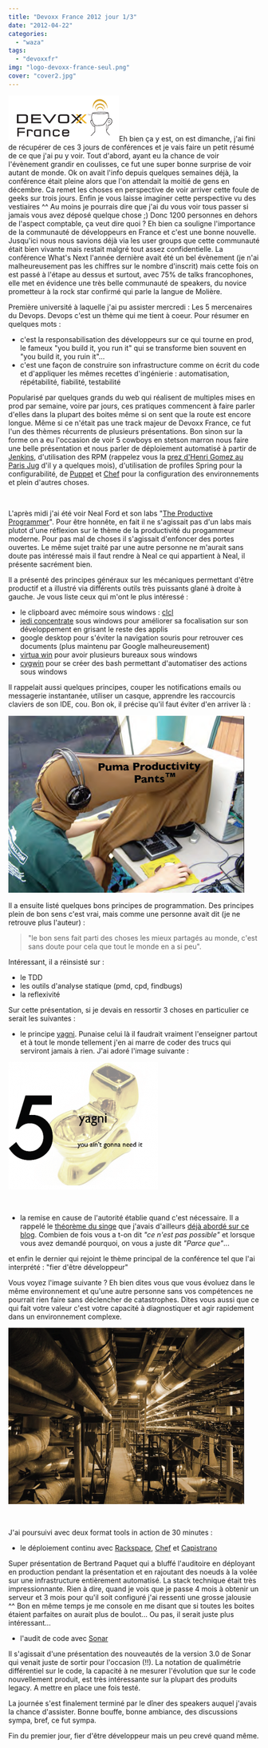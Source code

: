 ```yaml
---
title: "Devoxx France 2012 jour 1/3"
date: "2012-04-22"
categories: 
  - "waza"
tags: 
  - "devoxxfr"
img: "logo-devoxx-france-seul.png"
cover: "cover2.jpg"
---
```


[![](/images/logo-devoxx-france-seul.png "Logo-Devoxx-France-seul")](http://eventuallycoding.com/wp-content/uploads/2012/04/logo-devoxx-france-seul.png)Eh bien ça y est, on est dimanche, j'ai fini de récupérer de ces 3 jours de conférences et je vais faire un petit résumé de ce que j'ai pu y voir. Tout d'abord, ayant eu la chance de voir l'évènement grandir en coulisses, ce fut une super bonne surprise de voir autant de monde. Ok on avait l'info depuis quelques semaines déjà, la conférence était pleine alors que l'on attendait la moitié de gens en décembre. Ca remet les choses en perspective de voir arriver cette foule de geeks sur trois jours. Enfin je vous laisse imaginer cette perspective vu des vestiaires ^^ Au moins je pourrais dire que j'ai du vous voir tous passer si jamais vous avez déposé quelque chose ;) Donc 1200 personnes en dehors de l'aspect comptable, ça veut dire quoi ? Eh bien ca souligne l'importance de la communauté de développeurs en France et c'est une bonne nouvelle. Jusqu'ici nous nous savions déjà via les user groups que cette communauté était bien vivante mais restait malgré tout assez confidentielle. La conférence What's Next l'année dernière avait été un bel évènement (je n'ai malheureusement pas les chiffres sur le nombre d'inscrit) mais cette fois on est passé à l'étape au dessus et surtout, avec 75% de talks francophones, elle met en évidence une très belle communauté de speakers, du novice prometteur à la rock star confirmé qui parle la langue de Molière.

Première université à laquelle j'ai pu assister mercredi : Les 5 mercenaires du Devops. Devops c'est un thème qui me tient à coeur. Pour résumer en quelques mots :

- c'est la responsabilisation des développeurs sur ce qui tourne en prod, le fameux "you build it, you run it" qui se transforme bien souvent en "you build it, you ruin it"...
- c'est une façon de construire son infrastructure comme on écrit du code et d'appliquer les mêmes recettes d'ingénierie : automatisation, répétabilité, fiabilité, testabilité

Popularisé par quelques grands du web qui réalisent de multiples mises en prod par semaine, voire par jours, ces pratiques commencent à faire parler d'elles dans la plupart des boites même si on sent que la route est encore longue. Même si ce n'était pas une track majeur de Devoxx France, ce fut l'un des thèmes récurrents de plusieurs présentations. Bon sinon sur la forme on a eu l'occasion de voir 5 cowboys en stetson marron nous faire une belle présentation et nous parler de déploiement automatisé à partir de [Jenkins](http://jenkins-ci.org/ "Jenkins"), d'utilisation des RPM (rappelez vous la [prez d'Henri Gomez au Paris Jug](http://www.slideshare.net/mobile/henri.gomez/20120110-paris-jugpackagingnatif "Packaging natif") d'il y a quelques mois), d'utilisation de profiles Spring pour la configurabilité, de [Puppet](http://puppetlabs.com/ "Puppet") et [Chef](http://wiki.opscode.com/display/chef/Home "Chef") pour la configuration des environnements et plein d'autres choses.

 

L'après midi j'ai été voir Neal Ford et son labs "[The Productive Programmer](http://www.nealford.com/mypastconferences.html)". Pour être honnête, en fait il ne s'agissait pas d'un labs mais plutot d'une réflexion sur le thème de la productivité du progammeur moderne. Pour pas mal de choses il s'agissait d'enfoncer des portes ouvertes. Le même sujet traité par une autre personne ne m'aurait sans doute pas intéressé mais il faut rendre à Neal ce qui appartient à Neal, il présente sacrément bien.

Il a présenté des principes généraux sur les mécaniques permettant d'être productif et a illustré via différents outils très puissants glané à droite à gauche. Je vous liste ceux qui m'ont le plus intéressé :

- le clipboard avec mémoire sous windows : [clcl](http://www.nakka.com/soft/clcl/index_eng.html)
- [jedi concentrate](http://anappaday.com/downloads/2006/09/day-10-jedi-concentrate.html) sous windows pour améliorer sa focalisation sur son développement en grisant le reste des applis
- google desktop pour s'éviter la navigation souris pour retrouver ces documents (plus maintenu par Google malheureusement)
- [virtua win](http://virtuawin.sourceforge.net/) pour avoir plusieurs bureaux sous windows
- [cygwin](http://www.cygwin.com/) pour se créer des bash permettant d'automatiser des actions sous windows

Il rappelait aussi quelques principes, couper les notifications emails ou messagerie instantanée, utiliser un casque, apprendre les raccourcis claviers de son IDE, cou. Bon ok, il précise qu'il faut éviter d'en arriver là :

[![](/images/focus.png "focus")](http://eventuallycoding.com/wp-content/uploads/2012/04/focus.png)

Il a ensuite listé quelques bons principes de programmation. Des principes plein de bon sens c'est vrai, mais comme une personne avait dit (je ne retrouve plus l'auteur) :

> "le bon sens fait parti des choses les mieux partagés au monde, c'est sans doute pour cela que tout le monde en a si peu".

Intéressant, il a réinsisté sur :

- le TDD
- les outils d'analyse statique (pmd, cpd, findbugs)
- la reflexivité

Sur cette présentation, si je devais en ressortir 3 choses en particulier ce serait les suivantes :

- le principe [yagni](http://fr.wikipedia.org/wiki/YAGNI "YAGNI"). Punaise celui là il faudrait vraiment l'enseigner partout et à tout le monde tellement j'en ai marre de coder des trucs qui serviront jamais à rien. J'ai adoré l'image suivante :

[![](/images/yagni-300x255.png "yagni")](http://hakanai.free.fr/wp-content/uploads/2012/04/yagni.png)

 

- la remise en cause de l'autorité établie quand c'est nécessaire. Il a rappelé le [théorème du singe](http://fr.wikipedia.org/wiki/Th%C3%A9or%C3%A8me_du_singe) que j'avais d'ailleurs [déjà abordé sur ce blog](http://hakanai.free.fr/index.php/attention-aux-habitudes/). Combien de fois vous a t-on dit _"ce n'est pas possible"_ et lorsque vous avez demandé pourquoi, on vous a juste dit _"Parce que"_...

et enfin le dernier qui rejoint le thème principal de la conférence tel que l'ai interprété : "fier d'être développeur"

Vous voyez l'image suivante ? Eh bien dites vous que vous évoluez dans le même environnement et qu'une autre personne sans vos compétences ne pourrait rien faire sans déclencher de catastrophes. Dites vous aussi que ce qui fait votre valeur c'est votre capacité à diagnostiquer et agir rapidement dans un environnement complexe.

[![](/images/plomberie.png "plomberie")](http://eventuallycoding.com/wp-content/uploads/2012/04/plomberie.png)

 

J'ai poursuivi avec deux format tools in action de 30 minutes :

- le déploiement continu avec [Rackspace](http://www.rackspace.com/), [Chef](http://wiki.opscode.com/display/chef/Home) et [Capistrano](https://github.com/capistrano/capistrano/wiki/Documentation-v2.x)

Super présentation de Bertrand Paquet qui a bluffé l'auditoire en déployant en production pendant la présentation et en rajoutant des noeuds à la volée sur une infrastructure entièrement automatisé. La stack technique était très impressionnante. Rien à dire, quand je vois que je passe 4 mois à obtenir un serveur et 3 mois pour qu'il soit configuré j'ai ressenti une grosse jalousie ^^ Bon en même temps je me console en me disant que si toutes les boites étaient parfaites on aurait plus de boulot... Ou pas, il serait juste plus intéressant...

- l'audit de code avec [Sonar](http://www.sonarsource.org/)

Il s'agissait d'une présentation des nouveautés de la version 3.0 de Sonar qui venait juste de sortir pour l'occasion (!!). La notation de qualimétrie différentiel sur le code, la capacité à ne mesurer l'évolution que sur le code nouvellement produit, est très intéressante sur la plupart des produits legacy. A mettre en place une fois testé.

La journée s'est finalement terminé par le dîner des speakers auquel j'avais la chance d'assister. Bonne bouffe, bonne ambiance, des discussions sympa, bref, ce fut sympa.

Fin du premier jour, fier d'être développeur mais un peu crevé quand même.
